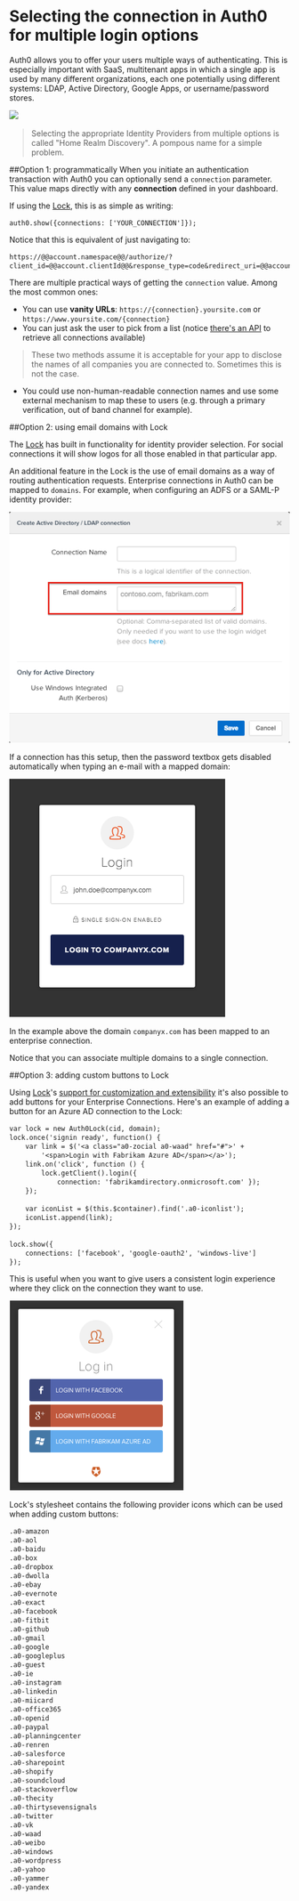 # Selecting the connection in Auth0 for multiple login options

Auth0 allows you to offer your users multiple ways of authenticating. This is especially important with SaaS, multitenant apps in which a single app is used by many different organizations, each one potentially using different systems: LDAP, Active Directory, Google Apps, or username/password stores.

![](https://docs.google.com/drawings/d/1h3-gOOLOEOzbqh5c3n_9p7YNHpkffHNH7nFOgG3KM8A/pub?w=744&amp;h=307)

> Selecting the appropriate Identity Providers from multiple options is called "Home Realm Discovery". A pompous name for a simple problem.

##Option 1: programmatically
When you initiate an authentication transaction with Auth0 you can optionally send a `connection` parameter. This value maps directly with any __connection__ defined in your dashboard.

If using the [Lock](/lock), this is as simple as writing:

	auth0.show({connections: ['YOUR_CONNECTION']});


Notice that this is equivalent of just navigating to:

	https://@@account.namespace@@/authorize/?client_id=@@account.clientId@@&response_type=code&redirect_uri=@@account.callback@@&state=OPAQUE_VALUE&connection=YOUR_CONNECTION

There are multiple practical ways of getting the `connection` value. Among the most common ones:

* You can use __vanity URLs__: `https://{connection}.yoursite.com` or `https://www.yoursite.com/{connection}`
* You can just ask the user to pick from a list (notice [there's an API](/api/v1#!#get--api-connections) to retrieve all connections available)

> These two methods assume it is acceptable for your app to disclose the names of all companies you are connected to. Sometimes this is not the case.

* You could use non-human-readable connection names and use some external mechanism to map these to users (e.g. through a primary verification, out of band channel for example).

##Option 2: using email domains with Lock

The [Lock](/lock) has built in functionality for identity provider selection. For social connections it will show logos for all those enabled in that particular app.

An additional feature in the Lock is the use of email domains as a way of routing authentication requests. Enterprise connections in Auth0 can be mapped to `domains`. For example, when configuring an ADFS or a SAML-P identity provider:

![](/media/articles/hrd/k_LcfC8PHp.png)

If a connection has this setup, then the password textbox gets disabled automatically when typing an e-mail with a mapped domain:

![](/media/articles/hrd/R7mvAZpSnf.png)

In the example above the domain `companyx.com` has been mapped to an enterprise connection.

Notice that you can associate multiple domains to a single connection.

##Option 3: adding custom buttons to Lock

Using [Lock](/lock)'s [support for customization and extensibility](/libraries/lock/customization) it's also possible to add buttons for your Enterprise Connections. Here's an example of adding a button for an Azure AD connection to the Lock:

```
var lock = new Auth0Lock(cid, domain);
lock.once('signin ready', function() {
    var link = $('<a class="a0-zocial a0-waad" href="#">' +
        '<span>Login with Fabrikam Azure AD</span></a>');
    link.on('click', function () {
        lock.getClient().login({
            connection: 'fabrikamdirectory.onmicrosoft.com' });
    });

    var iconList = $(this.$container).find('.a0-iconlist');
    iconList.append(link);
});

lock.show({
    connections: ['facebook', 'google-oauth2', 'windows-live']
});
```

This is useful when you want to give users a consistent login experience where they click on the connection they want to use.

![](/media/articles/hrd/hrd-custom-buttons-lock.png)

Lock's stylesheet contains the following provider icons which can be used when adding custom buttons:

```
.a0-amazon
.a0-aol
.a0-baidu
.a0-box
.a0-dropbox
.a0-dwolla
.a0-ebay
.a0-evernote
.a0-exact
.a0-facebook
.a0-fitbit
.a0-github
.a0-gmail
.a0-google
.a0-googleplus
.a0-guest
.a0-ie
.a0-instagram
.a0-linkedin
.a0-miicard
.a0-office365
.a0-openid
.a0-paypal
.a0-planningcenter
.a0-renren
.a0-salesforce
.a0-sharepoint
.a0-shopify
.a0-soundcloud
.a0-stackoverflow
.a0-thecity
.a0-thirtysevensignals
.a0-twitter
.a0-vk
.a0-waad
.a0-weibo
.a0-windows
.a0-wordpress
.a0-yahoo
.a0-yammer
.a0-yandex
```
